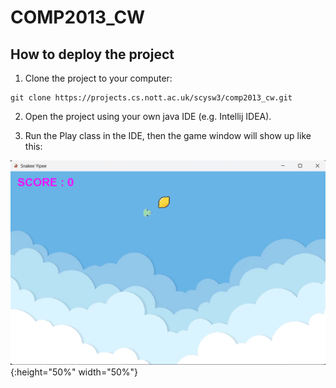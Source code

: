 # COMP2013_CW



## How to deploy the project

1. Clone the project to your computer:
```
git clone https://projects.cs.nott.ac.uk/scysw3/comp2013_cw.git
```

2. Open the project using your own java IDE (e.g. Intellij IDEA).

3. Run the Play class in the IDE, then the game window will show up like this:

![image](gameLookLike.png){:height="50%" width="50%"}
